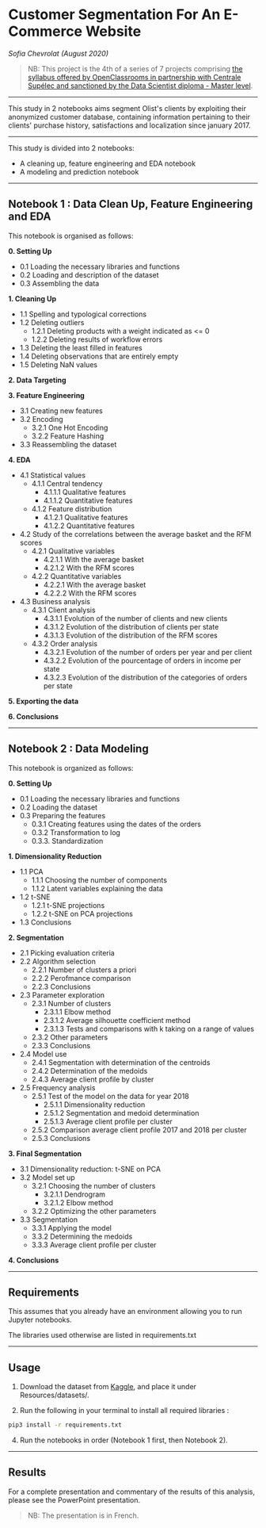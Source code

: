 # **Customer Segmentation For An E-Commerce Website**
*Sofia Chevrolat (August 2020)*

> NB: This project is the 4th of a series of 7 projects comprising [the syllabus offered by OpenClassrooms in partnership with Centrale Supélec and sanctioned by the Data Scientist diploma - Master level](https://openclassrooms.com/fr/paths/164-data-scientist).
___
This study in 2 notebooks aims segment Olist's clients by exploiting their anonymized customer database, containing information pertaining to their clients' purchase history, satisfactions and localization since january 2017.
___

This study is divided into 2 notebooks: 
- A cleaning up, feature engineering and EDA notebook
- A modeling and prediction notebook
___
## Notebook 1 : Data Clean Up, Feature Engineering and EDA

This notebook is organised as follows:

**0. Setting Up**
- 0.1 Loading the necessary libraries and functions
- 0.2 Loading and description of the dataset
- 0.3 Assembling the data
    
**1. Cleaning Up**
- 1.1 Spelling and typological corrections
- 1.2 Deleting outliers
    * 1.2.1 Deleting products with a weight indicated as <= 0
    * 1.2.2 Deleting results of workflow errors
- 1.3 Deleting the least filled in features
- 1.4 Deleting observations that are entirely empty
- 1.5 Deleting NaN values

**2. Data Targeting**

**3. Feature Engineering**
- 3.1 Creating new features
- 3.2 Encoding
    * 3.2.1 One Hot Encoding
    * 3.2.2 Feature Hashing
- 3.3 Reassembling the dataset

**4. EDA**
- 4.1 Statistical values
    * 4.1.1 Central tendency
        * 4.1.1.1 Qualitative features
        * 4.1.1.2 Quantitative features
    * 4.1.2 Feature distribution
        * 4.1.2.1 Qualitative features
        * 4.1.2.2 Quantitative features
- 4.2 Study of the correlations between the average basket and the RFM scores
    * 4.2.1 Qualitative variables
        * 4.2.1.1 With the average basket
        * 4.2.1.2 With the RFM scores
    * 4.2.2 Quantitative variables
        * 4.2.2.1 With the average basket
        * 4.2.2.2 With the RFM scores
- 4.3 Business analysis
    * 4.3.1 Client analysis
        * 4.3.1.1 Evolution of the number of clients and new clients
        * 4.3.1.2 Evolution of the distribution of clients per state
        * 4.3.1.3 Evolution of the distribution of the RFM scores
    * 4.3.2 Order analysis
        * 4.3.2.1 Evolution of the number of orders per year and per client
        * 4.3.2.2 Evolution of the pourcentage of orders in income per state
        * 4.3.2.3 Evolution of the distribution of the categories of orders per state

**5. Exporting the data**

**6. Conclusions**

___
## Notebook 2 : Data Modeling

This notebook is organized as follows:

**0. Setting Up**
- 0.1 Loading the necessary libraries and functions
- 0.2 Loading the dataset
- 0.3 Preparing the features
    * 0.3.1 Creating features using the dates of the orders
    * 0.3.2 Transformation to log
    * 0.3.3. Standardization

**1. Dimensionality Reduction**
- 1.1 PCA
    * 1.1.1 Choosing the number of components
    * 1.1.2 Latent variables explaining the data
- 1.2 t-SNE
    * 1.2.1 t-SNE projections
    * 1.2.2 t-SNE on PCA projections
- 1.3 Conclusions

**2. Segmentation**
- 2.1 Picking evaluation criteria
- 2.2 Algorithm selection
    * 2.2.1 Number of clusters a priori
    * 2.2.2 Perofmance comparison
    * 2.2.3 Conclusions
- 2.3 Parameter exploration
    * 2.3.1 Number of clusters
        * 2.3.1.1 Elbow method
        * 2.3.1.2 Average silhouette coefficient method
        * 2.3.1.3 Tests and comparisons with k taking on a range of values
    * 2.3.2 Other parameters
    * 2.3.3 Conclusions
- 2.4 Model use
    * 2.4.1 Segmentation with determination of the centroids
    * 2.4.2 Determination of the medoids
    * 2.4.3 Average client profile by cluster
- 2.5 Frequency analysis
    * 2.5.1 Test of the model on the data for year 2018
        * 2.5.1.1 Dimensionality reduction
        * 2.5.1.2 Segmentation and medoid determination
        * 2.5.1.3 Average client profile per cluster
    * 2.5.2 Comparison average client profile 2017 and 2018 per cluster
    * 2.5.3 Conclusions
    
**3. Final Segmentation**
- 3.1 Dimensionality reduction: t-SNE on PCA
- 3.2 Model set up
    * 3.2.1 Choosing the number of clusters
        * 3.2.1.1 Dendrogram
        * 3.2.1.2 Elbow method
    * 3.2.2 Optimizing the other parameters
- 3.3 Segmentation
    * 3.3.1 Applying the model
    * 3.3.2 Determining the medoids
    * 3.3.3 Average client profile per cluster
    
**4. Conclusions**

_________

## Requirements

This assumes that you already have an environment allowing you to run Jupyter notebooks. 

The libraries used otherwise are listed in requirements.txt

_________

## Usage

1. Download the dataset from [Kaggle](https://www.kaggle.com/olistbr/brazilian-ecommerce), and place it under Resources/datasets/.

2. Run the following in your terminal to install all required libraries :

```bash
pip3 install -r requirements.txt
```

4. Run the notebooks in order (Notebook 1 first, then Notebook 2).
__________

## Results

For a complete presentation and commentary of the results of this analysis, please see the PowerPoint presentation.

> NB: The presentation is in French.
